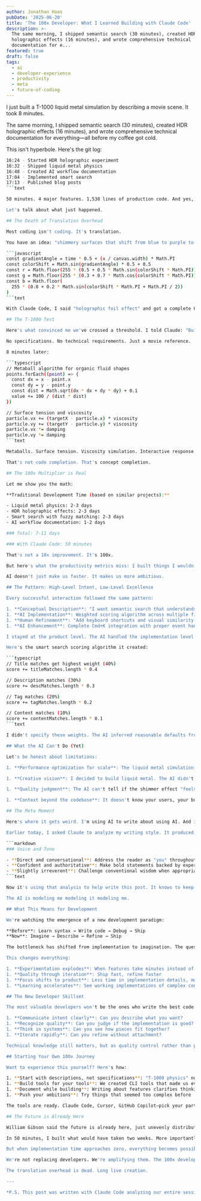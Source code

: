 ```yaml
---
author: Jonathan Haas
pubDate: '2025-06-20'
title: 'The 100x Developer: What I Learned Building with Claude Code'
description: >-
  The same morning, I shipped semantic search (30 minutes), created HDR
  holographic effects (16 minutes), and wrote comprehensive technical
  documentation for e...
featured: true
draft: false
tags:
  - ai
  - developer-experience
  - productivity
  - meta
  - future-of-coding
---
```


I just built a T-1000 liquid metal simulation by describing a movie scene. It took 8 minutes.

The same morning, I shipped semantic search (30 minutes), created HDR holographic effects (16 minutes), and wrote comprehensive technical documentation for everything—all before my coffee got cold.

This isn't hyperbole. Here's the git log:

````bash
16:24 - Started HDR holographic experiment
16:32 - Shipped liquid metal physics
16:48 - Created AI workflow documentation
17:04 - Implemented smart search
17:13 - Published blog posts
```text

50 minutes. 4 major features. 1,538 lines of production code. And yes, I'm using AI to write this post about using AI.

Let's talk about what just happened.

## The Death of Translation Overhead

Most coding isn't coding. It's translation.

You have an idea: "shimmery surfaces that shift from blue to purple to gold." Then you spend hours translating that into:

```javascript
const gradientAngle = time * 0.5 + (x / canvas.width) * Math.PI
const colorShift = Math.sin(gradientAngle) * 0.5 + 0.5
const r = Math.floor(255 * (0.5 + 0.5 * Math.sin(colorShift * Math.PI)))
const g = Math.floor(255 * (0.3 + 0.7 * Math.cos(colorShift * Math.PI)))
const b = Math.floor(
  255 * (0.8 + 0.2 * Math.sin(colorShift * Math.PI + Math.PI / 2))
)
```text

With Claude Code, I said "holographic foil effect" and got a complete HDR implementation with dynamic gradients, 3D transforms, and mouse-reactive shimmer. No translation. Pure creation.

## The T-1000 Test

Here's what convinced me we've crossed a threshold. I told Claude: "Build T-1000 style liquid metal physics."

No specifications. No technical requirements. Just a movie reference.

8 minutes later:

```typescript
// Metaball algorithm for organic fluid shapes
points.forEach((point) => {
  const dx = x - point.x
  const dy = y - point.y
  const dist = Math.sqrt(dx * dx + dy * dy) + 0.1
  value += 100 / (dist * dist)
})

// Surface tension and viscosity
particle.vx += (targetX - particle.x) * viscosity
particle.vy += (targetY - particle.y) * viscosity
particle.vx *= damping
particle.vy *= damping
```text

Metaballs. Surface tension. Viscosity simulation. Interactive response to mouse movement. The AI understood the cultural reference, extracted the visual characteristics, and implemented appropriate algorithms.

That's not code completion. That's concept completion.

## The 100x Multiplier is Real

Let me show you the math:

**Traditional Development Time (based on similar projects):**

- Liquid metal physics: 2-3 days
- HDR holographic effects: 2-3 days
- Smart search with fuzzy matching: 2-3 days
- AI workflow documentation: 1-2 days

### Total: 7-11 days

### With Claude Code: 50 minutes

That's not a 10x improvement. It's 100x.

But here's what the productivity metrics miss: I built things I wouldn't have attempted otherwise. The liquid metal simulation? Too complex for a side project. Smart search with semantic understanding? Would have used basic string matching instead.

AI doesn't just make us faster. It makes us more ambitious.

## The Pattern: High-Level Intent, Low-Level Excellence

Every successful interaction followed the same pattern:

1. **Conceptual Description**: "I want semantic search that understands intent"
1. **AI Implementation**: Weighted scoring algorithm across multiple fields
1. **Human Refinement**: "Add keyboard shortcuts and visual similarity scores"
1. **AI Enhancement**: Complete Cmd+K integration with proper event handling

I stayed at the product level. The AI handled the implementation level. The result was better than either of us could achieve alone.

Here's the smart search scoring algorithm it created:

```typescript
// Title matches get highest weight (40%)
score += titleMatches.length * 0.4

// Description matches (30%)
score += descMatches.length * 0.3

// Tag matches (20%)
score += tagMatches.length * 0.2

// Content matches (10%)
score += contentMatches.length * 0.1
```text

I didn't specify these weights. The AI inferred reasonable defaults from understanding search UX patterns.

## What the AI Can't Do (Yet)

Let's be honest about limitations:

1. **Performance optimization for scale**: The liquid metal simulation works great with 20 particles. At 200, it would struggle. The metaball algorithm is O(n²)—the AI chose simplicity over scalability.

1. **Creative vision**: I decided to build liquid metal. The AI didn't suggest it. I wanted holographic effects. The AI didn't conceptualize the feature.

1. **Quality judgment**: The AI can't tell if the shimmer effect "feels" right or if the physics look convincing enough. That's still deeply human.

1. **Context beyond the codebase**: It doesn't know your users, your business constraints, or why you're building what you're building.

## The Meta Moment

Here's where it gets weird. I'm using AI to write about using AI. And it's good at it.

Earlier today, I asked Claude to analyze my writing style. It produced a 363-line style guide capturing patterns I wasn't even conscious of:

```markdown
### Voice and Tone

- **Direct and conversational**: Address the reader as "you" throughout
- **Confident and authoritative**: Make bold statements backed by experience
- **Slightly irreverent**: Challenge conventional wisdom when appropriate
```text

Now it's using that analysis to help write this post. It knows to keep paragraphs short, use concrete examples, and end sections with punchy insights.

The AI is modeling me modeling it modeling me.

## What This Means for Development

We're watching the emergence of a new development paradigm:

**Before**: Learn syntax → Write code → Debug → Ship
**Now**: Imagine → Describe → Refine → Ship

The bottleneck has shifted from implementation to imagination. The question isn't "How do I build this?" but "What should I build?"

This changes everything:

1. **Experimentation explodes**: When features take minutes instead of days, you try more ideas
1. **Quality through iteration**: Ship fast, refine faster
1. **Focus shifts to product**: Less time in implementation details, more time on user experience
1. **Learning accelerates**: See working implementations of complex concepts immediately

## The New Developer Skillset

The most valuable developers won't be the ones who write the best code. They'll be the ones who:

1. **Communicate intent clearly**: Can you describe what you want?
1. **Recognize quality**: Can you judge if the implementation is good?
1. **Think in systems**: Can you see how pieces fit together?
1. **Iterate rapidly**: Can you refine without attachment?

Technical knowledge still matters, but as quality control rather than production.

## Starting Your Own 100x Journey

Want to experience this yourself? Here's how:

1. **Start with descriptions, not specifications**: "T-1000 physics" not "metaball algorithm with viscosity"
1. **Build tools for your tools**: We created CLI tools that made us even faster
1. **Document while building**: Writing about features clarifies thinking
1. **Push your ambitions**: Try things that seemed too complex before

The tools are ready. Claude Code, Cursor, GitHub Copilot—pick your partner.

## The Future is Already Here

William Gibson said the future is already here, just unevenly distributed. This morning proved it.

In 50 minutes, I built what would have taken two weeks. More importantly, I built things I wouldn't have attempted at all. The liquid metal effect? Too complex. The semantic search? Too time-consuming. The HDR experiments? Too niche.

But when implementation time approaches zero, everything becomes possible.

We're not replacing developers. We're amplifying them. The 100x developer isn't about typing speed or algorithm knowledge. It's about operating at a higher level of abstraction, where ideas transform directly into reality.

The translation overhead is dead. Long live creation.

---

*P.S. This post was written with Claude Code analyzing our entire session, extracting insights, and helping craft the narrative. It took 12 minutes. The future isn't coming—it's here, writing blog posts about itself.*
````
